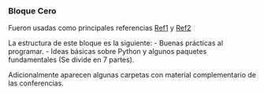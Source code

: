 ### Bloque Cero 

Fueron usadas como principales referencias [Ref1](https://ellibrodepython.com) y [Ref2](https://docs.python.org/3/contents.html)

La estructura de este bloque es la siguiente:
    - Buenas prácticas al programar.
	- Ideas básicas sobre Python y algunos paquetes fundamentales (Se divide en 7 partes).

Adicionalmente aparecen algunas carpetas con material complementario de las conferencias.